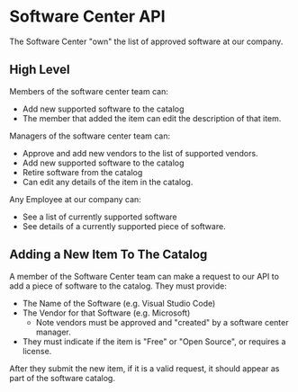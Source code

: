 # Software Center API

The Software Center "own" the list of approved software at our company.

## High Level

Members of the software center team can:

- Add new supported software to the catalog
- The member that added the item can edit the description of that item.

Managers of the software center team can:

- Approve and add new vendors to the list of supported vendors.
- Add new supported software to the catalog
- Retire software from the catalog
- Can edit any details of the item in the catalog.

Any Employee at our company can:

- See a list of currently supported software
- See details of a currently supported piece of software.


## Adding a New Item To The Catalog

A member of the Software Center team can make a request to our API to add a piece of software to the catalog.
They must provide:

- The Name of the Software (e.g. Visual Studio Code)
- The Vendor for that Software (e.g. Microsoft)
    - Note vendors must be approved and "created" by a software center manager.
- They must indicate if the item is "Free" or "Open Source", or requires a license.

After they submit the new item, if it is a valid request, it should appear as part of the software catalog.

